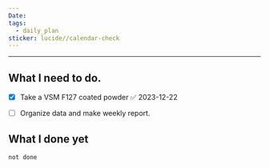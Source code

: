 ```yaml
---
Date: 
tags:
  - daily_plan
sticker: lucide//calendar-check
---
```

---
## What I need to do.

- [x] Take a VSM F127 coated powder ✅ 2023-12-22
- [ ] Organize data and make weekly report.




## What I done yet
```tasks
not done
```
